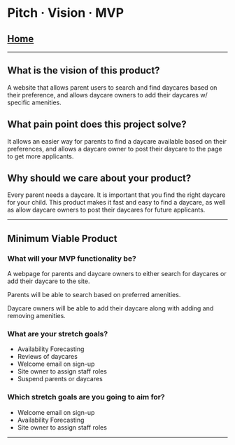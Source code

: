 # Pitch &middot; Vision &middot; MVP

## [Home](/README.md)

---

## What is the vision of this product?

A website that allows parent users to search and find daycares based on their preference, and allows daycare owners to add their daycares w/ specific amenities.

## What pain point does this project solve?

It allows an easier way for parents to find a daycare available based on their preferences, and allows a daycare owner to post their daycare to the page to get more applicants.

## Why should we care about your product?

Every parent needs a daycare. It is important that you find the right daycare for your child. This product makes it fast and easy to find a daycare, as well as allow daycare owners to post their daycares for future applicants.

---

## Minimum Viable Product

### What will your MVP functionality be?

A webpage for parents and daycare owners to either search for daycares or add their daycare to the site.

Parents will be able to search based on preferred amenities.

Daycare owners will be able to add their daycare along with adding and removing amenities.

### What are your stretch goals?

* Availability Forecasting
* Reviews of daycares
* Welcome email on sign-up
* Site owner to assign staff roles
* Suspend parents or daycares

### Which stretch goals are you going to aim for?

* Welcome email on sign-up
* Availability Forecasting
* Site owner to assign staff roles

---

